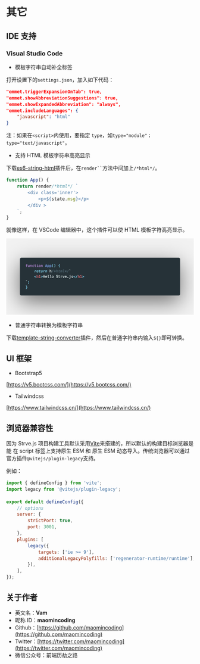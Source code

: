 # 其它

## IDE 支持

### Visual Studio Code

- 模板字符串自动补全标签

打开设置下的`settings.json`，加入如下代码：

```json
"emmet.triggerExpansionOnTab": true,
"emmet.showAbbreviationSuggestions": true,
"emmet.showExpandedAbbreviation": "always",
"emmet.includeLanguages": {
    "javascript": "html"
}
```

注：如果在`<script>`内使用，要指定 `type`，如`type="module"；type="text/javascript"`。

- 支持 HTML 模板字符串高亮显示

下载[es6-string-html](https://marketplace.visualstudio.com/items?itemName=Tobermory.es6-string-html)插件后，在` render`` `方法中间加上`/*html*/`。

```js
function App() {
	return render/*html*/ `
        <div class='inner'>
            <p>${state.msg}</p>
        </div >
    `;
}
```

就像这样，在 VSCode 编辑器中，这个插件可以使 HTML 模板字符高亮显示。

![](../../.vuepress/public/img/code1.png)

- 普通字符串转换为模板字符串

下载[template-string-converter](https://marketplace.visualstudio.com/items?itemName=meganrogge.template-string-converter)插件，然后在普通字符串内输入`${}`即可转换。

## UI 框架

- Bootstrap5

[https://v5.bootcss.com/](https://v5.bootcss.com/)

- Tailwindcss

[https://www.tailwindcss.cn/](https://www.tailwindcss.cn/)

## 浏览器兼容性

因为 Strve.js 项目构建工具默认采用[Vite](https://vitejs.dev/)来搭建的，所以默认的构建目标浏览器是能 在 script 标签上支持原生 ESM 和 原生 ESM 动态导入。传统浏览器可以通过官方插件`@vitejs/plugin-legacy`支持。

例如：

```js
import { defineConfig } from 'vite';
import legacy from '@vitejs/plugin-legacy';

export default defineConfig({
	// options
	server: {
		strictPort: true,
		port: 3001,
	},
	plugins: [
		legacy({
			targets: ['ie >= 9'],
			additionalLegacyPolyfills: ['regenerator-runtime/runtime'],
		}),
	],
});
```

## 关于作者

- 英文名：**Vam**
- 昵称 ID：**maomincoding**
- Github：[https://github.com/maomincoding](https://github.com/maomincoding)
- Twitter：[https://twitter.com/maomincoding](https://twitter.com/maomincoding)
- 微信公众号：前端历劫之路
